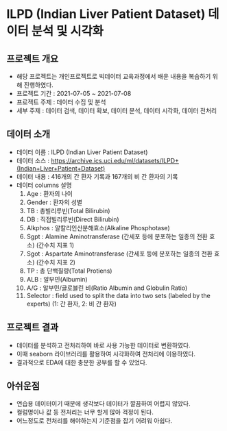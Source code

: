 # ILPD (Indian Liver Patient Dataset) 데이터 분석 및 시각화

## 프로젝트 개요
- 해당 프로젝트는 개인프로젝트로 빅데이터 교육과정에서 배운 내용을 복습하기 위해 진행하였다.
- 프로젝트 기간 : 2021-07-05 ~ 2021-07-08
- 프로젝트 주제 : 데이터 수집 및 분석
- 세부 주제 : 데이터 검색, 데이터 확보, 데이터 분석, 데이터 시각화, 데이터 전처리

## 데이터 소개
- 데이터 이름 : ILPD (Indian Liver Patient Dataset)
- 데이터 소스 : https://archive.ics.uci.edu/ml/datasets/ILPD+(Indian+Liver+Patient+Dataset)
- 데이터 내용 : 416개의 간 환자 기록과 167개의 비 간 환자의 기록
- 데이터 columns 설명 
  1. Age : 환자의 나이
  2. Gender : 환자의 성별
  3. TB : 총빌리루빈(Total Bilirubin)
  4. DB : 직접빌리루빈(Direct Bilirubin)
  5. Alkphos : 알칼리인산분해효소(Alkaline Phosphotase)
  6. Sgpt : Alamine Aminotransferase (간세포 등에 분포하는 일종의 전환 효소) (간수치 지표 1)
  7. Sgot : Aspartate Aminotransferase (간세포 등에 분포하는 일종의 전환 효소) (간수치 지표 2)
  8. TP : 총 단백질량(Total Protiens)
  9. ALB : 알부민(Albumin)
  10. A/G : 알부민/글로블린 비(Ratio Albumin and Globulin Ratio)
  11. Selector : field used to split the data into two sets (labeled by the experts) (1: 간 환자, 2: 비 간 환자)

## 프로젝트 결과
- 데이터를 분석하고 전처리하여 바로 사용 가능한 데이터로 변환하였다.
- 이때 seaborn 라이브러리를 활용하여 시각화하여 전처리에 이용하였다.
- 결과적으로 EDA에 대한 충분한 공부를 할 수 있었다.

## 아쉬운점
- 연습용 데이터이기 때문에 생각보다 데이터가 깔끔하여 어렵지 않았다.
- 컬럼명이나 값 등 전처리는 너무 할게 많아 걱정이 된다.
- 어느정도로 전처리를 해야하는지 기준점을 잡기 어려워 아쉽다.
